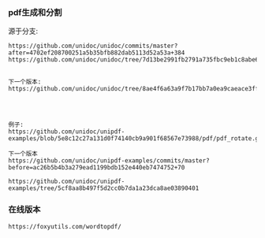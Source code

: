 ### pdf生成和分割

源于分支:

    https://github.com/unidoc/unidoc/commits/master?after=4702ef208700251a5b35bfb882dab5113d52a53a+384
    https://github.com/unidoc/unidoc/tree/7d13be2991fb2791a735fbc9eb1c8abe64ed18f2


    下一个版本:
    https://github.com/unidoc/unidoc/tree/8ae4f6a63a9f7b17bb7a0ea9caeace3ffe45f910




    例子:
    https://github.com/unidoc/unipdf-examples/blob/5e8c12c27a131d0f74140cb9a901f68567e73988/pdf/pdf_rotate.go
    
    下一个版本
    https://github.com/unidoc/unipdf-examples/commits/master?before=ac26b5b4b3a279ead1199bdb152e440eb7474752+70

    https://github.com/unidoc/unipdf-examples/tree/5cf8aa8b497f5d2cc0b7da1a23dca8ae03890401


### 在线版本

    https://foxyutils.com/wordtopdf/

